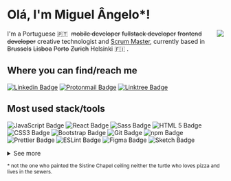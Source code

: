 # Olá, I'm Miguel Ângelo*!

<img align="right" src="https://media.giphy.com/media/cg5FwpvDmhIcM/giphy.gif" />

I'm a Portuguese 🇵🇹 &nbsp;~~mobile developer~~ ~~fullstack developer~~ ~~frontend developer~~ creative technologist and [Scrum Master](https://www.credly.com/users/miguelangelo), currently based in ~~Brussels~~ ~~Lisboa~~ ~~Porto~~ ~~Zurich~~ Helsinki 🇫🇮 .

## Where you can find/reach me
[![Linkedin Badge](https://img.shields.io/badge/LinkedIn-0A66C2?style=for-the-badge&logo=linkedin&logoColor=white)](https://www.linkedin.com/in/miguelftangelo/)
[![Protonmail Badge](https://img.shields.io/badge/ProtonMail-8B89CC?style=for-the-badge&logo=protonmail&logoColor=white)](mailto:carpenterbug@pm.me)
[![Linktree Badge](https://img.shields.io/badge/Linktree-39E09B?style=for-the-badge&logo=linktree&logoColor=white)](https://linktr.ee/CarpenterBug)

## Most used stack/tools
![JavaScript Badge](https://img.shields.io/badge/JavaScript-323330?style=for-the-badge&logo=javascript&logoColor=F7DF1E)
![React Badge](https://img.shields.io/badge/React-20232A?style=for-the-badge&logo=react&logoColor=61DAFB)
![Sass Badge](https://img.shields.io/badge/Sass-CC6699?style=for-the-badge&logo=sass&logoColor=white)
![HTML 5 Badge](https://img.shields.io/badge/HTML5-E34F26?style=for-the-badge&logo=html5&logoColor=white)
![CSS3 Badge](https://img.shields.io/badge/CSS3-1572B6?style=for-the-badge&logo=css3&logoColor=white)
![Bootstrap Badge](https://img.shields.io/badge/Bootstrap-7952B3?style=for-the-badge&logo=bootstrap&logoColor=white)
![Git Badge](https://img.shields.io/badge/Git-F05032?style=for-the-badge&logo=git&logoColor=white)
![npm Badge](https://img.shields.io/badge/npm-CB3837?style=for-the-badge&logo=npm&logoColor=white)
![Prettier Badge](https://img.shields.io/badge/Prettier-F7B93E?style=for-the-badge&logo=prettier&logoColor=white)
![ESLint Badge](https://img.shields.io/badge/ESLint-4B32C3?style=for-the-badge&logo=eslint&logoColor=white)
![Figma Badge](https://img.shields.io/badge/Figma-F24E1E?style=for-the-badge&logo=figma&logoColor=white)
![Sketch Badge](https://img.shields.io/badge/Sketch-F7B500?style=for-the-badge&logo=sketch&logoColor=white)

<details>
<summary>See more</summary>

![Next.JS Badge](https://img.shields.io/badge/next.js-000000?style=for-the-badge&logo=next.js&logoColor=white)
![Redux Badge](https://img.shields.io/badge/Redux-764ABC?style=for-the-badge&logo=redux&logoColor=white)
![TypeScript Badge](https://img.shields.io/badge/TypeScript-3178C6?style=for-the-badge&logo=typescript&logoColor=white)
![Node.JS Badge](https://img.shields.io/badge/Node.js-43853D?style=for-the-badge&logo=node.js&logoColor=white)
![Express.JS Badge](https://img.shields.io/badge/Express.js-404D59?style=for-the-badge&logo=express&logoColor=white)
![MongoDB Badge](https://img.shields.io/badge/MongoDB-4EA94B?style=for-the-badge&logo=mongodb&logoColor=white)
![Contentful Badge](https://img.shields.io/badge/Contentful-2478CC?style=for-the-badge&logo=contentful&logoColor=white)
![Font Awesome Badge](https://img.shields.io/badge/Font%20Awesome-339AF0?style=for-the-badge&logo=font%20awesome&logoColor=white)
![InVision Badge](https://img.shields.io/badge/InVision-FF3366?style=for-the-badge&logo=invision&logoColor=white)
![Adobe Photoshop Badge](https://img.shields.io/badge/Adobe%20Photoshop-31A8FF?style=for-the-badge&logo=adobe%20photoshop&logoColor=white)
![Slack Badge](https://img.shields.io/badge/Slack-4A154B?style=for-the-badge&logo=slack&logoColor=white)
![Notion Badge](https://img.shields.io/badge/Notion-000000?style=for-the-badge&logo=notion&logoColor=white)
![Jira Badge](https://img.shields.io/badge/Jira-0052CC?style=for-the-badge&logo=jira&logoColor=white)
![Bitbucket Badge](https://img.shields.io/badge/Bitbucket-0052CC?style=for-the-badge&logo=bitbucket&logoColor=white)
![Github Badge](https://img.shields.io/badge/Github-181717?style=for-the-badge&logo=github&logoColor=white)
![Trello Badge](https://img.shields.io/badge/Trello-0079BF?style=for-the-badge&logo=trello&logoColor=white)
![Confluence Badge](https://img.shields.io/badge/Confluence-172B4D?style=for-the-badge&logo=confluence&logoColor=white)
![Postman Badge](https://img.shields.io/badge/Postman-FF6C37?style=for-the-badge&logo=postman&logoColor=white)
![Insomnia Badge](https://img.shields.io/badge/Insomnia-5849BE?style=for-the-badge&logo=insomnia&logoColor=white)
![Markdown Badge](https://img.shields.io/badge/Markdown-000000?style=for-the-badge&logo=markdown&logoColor=white)
![Less Badge](https://img.shields.io/badge/Less-1D365D?style=for-the-badge&logo=less&logoColor=white)
![styled-components Badge](https://img.shields.io/badge/styled--components-DB7093?style=for-the-badge&logo=styled-components&logoColor=white)
![MobX Badge](https://img.shields.io/badge/MobX-FF9955?style=for-the-badge&logo=mobx&logoColor=white)
![Storybook Badge](https://img.shields.io/badge/Storybook-FF4785?style=for-the-badge&logo=storybook&logoColor=white)
![Jamstack Badge](https://img.shields.io/badge/Jamstack-F0047F?style=for-the-badge&logo=jamstack&logoColor=white)
![Testing Library Badge](https://img.shields.io/badge/Testing%20Library-E33332?style=for-the-badge&logo=testing%20library&logoColor=white)
![Jest Badge](https://img.shields.io/badge/Jest-C21325?style=for-the-badge&logo=jest&logoColor=white)
![Vercel Badge](https://img.shields.io/badge/Vercel-000000?style=for-the-badge&logo=vercel&logoColor=white)
![Heroku Badge](https://img.shields.io/badge/Heroku-430098?style=for-the-badge&logo=heroku&logoColor=white)
![Netlify Badge](https://img.shields.io/badge/Netlify-00C7B7?style=for-the-badge&logo=netlify&logoColor=white)
![PHP Badge](https://img.shields.io/badge/PHP-777BB4?style=for-the-badge&logo=php&logoColor=white)
![Wordpress Badge](https://img.shields.io/badge/Wordpress-21759B?style=for-the-badge&logo=wordpress&logoColor=white)
![Drupal Badge](https://img.shields.io/badge/Drupal-0678BE?style=for-the-badge&logo=drupal&logoColor=white)
![AngularJS Badge](https://img.shields.io/badge/AngularJS-E23237?style=for-the-badge&logo=angularjs&logoColor=white)
![Angular Badge](https://img.shields.io/badge/Angular-DD0031?style=for-the-badge&logo=angular&logoColor=white)
![Vue.JS Badge](https://img.shields.io/badge/Vue.js-35495E?style=for-the-badge&logo=vue.js&logoColor=4FC08D)
![TailwindCSS Badge](https://img.shields.io/badge/Tailwind_CSS-38B2AC?style=for-the-badge&logo=tailwind-css&logoColor=white)
![jQuery Badge](https://img.shields.io/badge/jQuery-0769AD?style=for-the-badge&logo=jquery&logoColor=white)
![MySQL Badge](https://img.shields.io/badge/MySQL-4479A1?style=for-the-badge&logo=mysql&logoColor=white)
![Webpack Badge](https://img.shields.io/badge/Webpack-8DD6F9?style=for-the-badge&logo=webpack&logoColor=white)
![Babel Badge](https://img.shields.io/badge/Babel-F9DC3E?style=for-the-badge&logo=babel&logoColor=white)
![Bower Badge](https://img.shields.io/badge/Bower-EF5734?style=for-the-badge&logo=bower&logoColor=white)
![Grunt Badge](https://img.shields.io/badge/Grunt-FBA919?style=for-the-badge&logo=grunt&logoColor=white)
![Gulp Badge](https://img.shields.io/badge/Gulp-CF4647?style=for-the-badge&logo=gulp&logoColor=white)
![VirtualBox Badge](https://img.shields.io/badge/VirtualBox-183A61?style=for-the-badge&logo=virtualbox&logoColor=white)
![Vagrant Badge](https://img.shields.io/badge/Vagrant-1563FF?style=for-the-badge&logo=vagrant&logoColor=white)
![Python Badge](https://img.shields.io/badge/Python-14354C?style=for-the-badge&logo=python&logoColor=white)
![Jupyter Badge](https://img.shields.io/badge/Jupyter-F37626?style=for-the-badge&logo=jupyter&logoColor=white)
![TensorFlow Badge](https://img.shields.io/badge/TensorFlow-FF6F00?style=for-the-badge&logo=tensorflow&logoColor=white)
![Android Studio Badge](https://img.shields.io/badge/Android%20Studio-3DDC84?style=for-the-badge&logo=android%20studio&logoColor=white)
![Java Badge](https://img.shields.io/badge/Java-007396?style=for-the-badge&logo=java&logoColor=white)
![Joomla Badge](https://img.shields.io/badge/Joomla-5091CD?style=for-the-badge&logo=Joomla&logoColor=white)</details>

<sub>* not the one who painted the Sistine Chapel ceiling neither the turtle who loves pizza and lives in the sewers.</sub>
